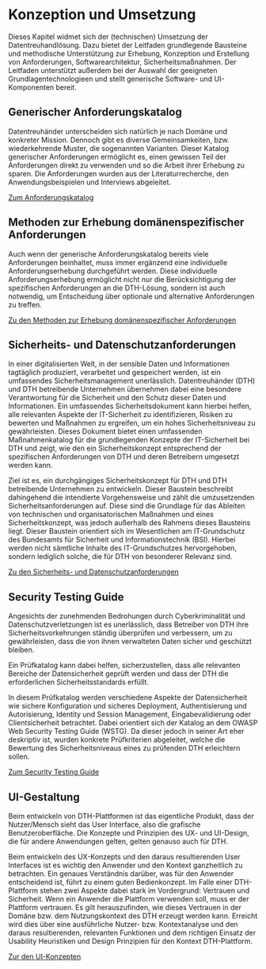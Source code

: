 # Konzeption und Umsetzung
Dieses Kapitel widmet sich der (technischen) Umsetzung der Datentreuhandlösung. Dazu bietet der Leitfaden grundlegende Bausteine und methodische Unterstützung zur Erhebung, Konzeption und Erstellung von Anforderungen, Softwarearchitektur, Sicherheitsmaßnahmen. Der Leitfaden unterstützt außerdem bei der Auswahl der geeigneten Grundlagentechnologieen und stellt generische Software- und UI-Komponenten bereit.

## Generischer Anforderungskatalog
Datentreuhänder unterscheiden sich natürlich je nach Domäne und konkreter Mission. Dennoch gibt es diverse Gemeinsamkeiten, bzw. wiederkehrende Muster, die sogenannten Varianten. Dieser Katalog generischer Anforderungen ermöglicht es, einen gewissen Teil der Anforderungen direkt zu verwenden und so die Arbeit ihrer Erhebung zu sparen. Die Anforderungen wurden aus der Literaturrecherche, den Anwendungsbeispielen und Interviews abgeleitet.

[Zum Anforderungskatalog](<Generischer Anforderungskatalog>)

## Methoden zur Erhebung domänenspezifischer Anforderungen
Auch wenn der generische Anforderungskatalog bereits viele Anforderungen beinhaltet, muss immer ergänzend eine individuelle Anforderungserhebung durchgeführt werden.  Diese individuelle Anforderungserhebung ermöglicht nicht nur die Berücksichtigung der spezifischen Anforderungen an die DTH-Lösung, sondern ist auch notwendig, um Entscheidung über optionale und alternative Anforderungen zu treffen.

[Zu den Methoden zur Erhebung domänenspezifischer Anforderungen](<Methoden zur Erhebung domänenspezifischer Anforderungen>)

## Sicherheits- und Datenschutzanforderungen
In einer digitalisierten Welt, in der sensible Daten und Informationen tagtäglich produziert, verarbeitet und gespeichert werden, ist ein umfassendes Sicherheitsmanagement unerlässlich. Datentreuhänder (DTH) und DTH betreibende Unternehmen übernehmen dabei eine besondere Verantwortung für die Sicherheit und den Schutz dieser Daten und Informationen. Ein umfassendes Sicherheitsdokument kann hierbei helfen, alle relevanten Aspekte der IT-Sicherheit zu identifizieren, Risiken zu bewerten und Maßnahmen zu ergreifen, um ein hohes Sicherheitsniveau zu gewährleisten. Dieses Dokument bietet einen umfassenden Maßnahmenkatalog für die grundlegenden Konzepte der IT-Sicherheit bei DTH und zeigt, wie den ein Sicherheitskonzept entsprechend der spezifischen Anforderungen von DTH und deren Betreibern umgesetzt werden kann.

Ziel ist es, ein durchgängiges Sicherheitskonzept für DTH und DTH betreibende Unternehmen zu entwickeln. Dieser Baustein beschreibt dahingehend die intendierte Vorgehensweise und zählt die umzusetzenden Sicherheitsanforderungen auf. Diese sind die Grundlage für das Ableiten von technischen und organisatorischen Maßnahmen und eines Sicherheitskonzept, was jedoch außerhalb des Rahmens dieses Bausteins liegt. Dieser Baustein orientiert sich im Wesentlichen am IT-Grundschutz des Bundesamts für Sicherheit und Informationstechnik (BSI). Hierbei werden nicht sämtliche Inhalte des IT-Grundschutzes hervorgehoben, sondern lediglich solche, die für DTH von besonderer Relevanz sind. 

[Zu den Sicherheits- und Datenschutzanforderungen](<Sicherheits- und Datenschutzanforderungen>)

## Security Testing Guide
Angesichts der zunehmenden Bedrohungen durch Cyberkriminalität und Datenschutzverletzungen ist es unerlässlich, dass Betreiber von DTH ihre Sicherheitsvorkehrungen ständig überprüfen und verbessern, um zu gewährleisten, dass die von ihnen verwalteten Daten sicher und geschützt bleiben.

Ein Prüfkatalog kann dabei helfen, sicherzustellen, dass alle relevanten Bereiche der Datensicherheit geprüft werden und dass der DTH die erforderlichen Sicherheitsstandards erfüllt.

In diesem Prüfkatalog werden verschiedene Aspekte der Datensicherheit wie sichere Konfiguration und sicheres Deployment, Authentisierung und Autorisierung, Identity und Session Management, Eingabevalidierung oder Clientsicherheit betrachtet. Dabei orientiert sich der Katalog an dem OWASP Web Security Testing Guide (WSTG). Da dieser jedoch in seiner Art eher deskriptiv ist, wurden konkrete Prüfkriterien abgeleitet, welche die Bewertung des Sicherheitsniveaus eines zu prüfenden DTH erleichtern sollen.

[Zum Security Testing Guide](<Security Testing Guide>)

## UI-Gestaltung
Beim entwickeln von DTH-Plattformen ist das eigentliche Produkt, dass der Nutzer/Mensch sieht das User Interface, also die grafische Benutzeroberfläche. Die Konzepte und Prinzipien des UX- und UI-Design, die für andere Anwendungen gelten, gelten genauso auch für DTH.

Beim entwickeln des UX-Konzepts und den daraus resultierenden User Interfaces ist es wichtig den Anwender und den Kontext ganzheitlich zu betrachten. Ein genaues Verständnis darüber, was für den Anwender entscheidend ist, führt zu einem guten Bedienkonzept. Im Falle einer DTH-Plattform stehen zwei Aspekte dabei stark im Vordergrund: Vertrauen und Sicherheit. Wenn ein Anwender die Plattform verwenden soll, muss er der Plattform vertrauen. Es gilt herauszufinden, wie dieses Vertrauen in der Domäne bzw. dem Nutzungskontext des DTH erzeugt werden kann. Erreicht wird dies über eine ausführliche Nutzer- bzw. Kontextanalyse und den daraus resultierenden, relevanten Funktionen und dem richtigen Einsatz der Usability Heuristiken und Design Prinzipien für den Kontext DTH-Plattform.

[Zur den UI-Konzepten](<UI-Gestaltung>)